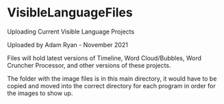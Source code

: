 # VisibleLanguageFiles
Uploading Current Visible Language Projects


Uploaded by Adam Ryan - November 2021

Files will hold latest versions of Timeline, Word Cloud/Bubbles, Word Cruncher Processor, and other versions of these projects.

The folder with the image files is in this main directory, it would have to be copied and moved into the correct directory for each program in order for the images to show up.
